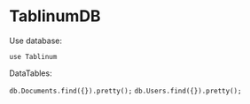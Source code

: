 # TablinumDB
Use database:

`use Tablinum`

DataTables:

`db.Documents.find({}).pretty();`
`db.Users.find({}).pretty();`
